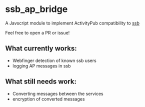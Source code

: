 # ssb_ap_bridge

A Javscript module to implement ActivityPub compatibility to [ssb](https://github.com/ssbc/ssb-db)

Feel free to open a PR or issue!

## What currently works:

- Webfinger detection of known ssb users
- logging AP messages in ssb

## What still needs work:

- Converting messages between the services
- encryption of converted messages


